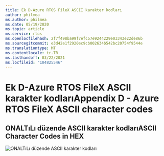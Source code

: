 ```yaml
---
title: Ek D-Azure RTOS FileX ASCII karakter kodları
author: philmea
ms.author: philmea
ms.date: 05/19/2020
ms.topic: article
ms.service: rtos
ms.openlocfilehash: 2f7f498ba99f7efc57e9244229e03343e22de86b
ms.sourcegitcommit: e3d42e1f2920ec9cb002634b542bc20754f9544e
ms.translationtype: MT
ms.contentlocale: tr-TR
ms.lasthandoff: 03/22/2021
ms.locfileid: "104825546"
---
```

# <a name="appendix-d---azure-rtos-filex-ascii-character-codes"></a><span data-ttu-id="f689d-102">Ek D-Azure RTOS FileX ASCII karakter kodları</span><span class="sxs-lookup"><span data-stu-id="f689d-102">Appendix D - Azure RTOS FileX ASCII character codes</span></span>

## <a name="ascii-character-codes-in-hex"></a><span data-ttu-id="f689d-103">**ONALTıLı düzende ASCII karakter kodları**</span><span class="sxs-lookup"><span data-stu-id="f689d-103">**ASCII Character Codes in HEX**</span></span>

![ONALTıLı düzende ASCII karakter kodları](./media/user-guide/ascii-character-codes-hex.png)
